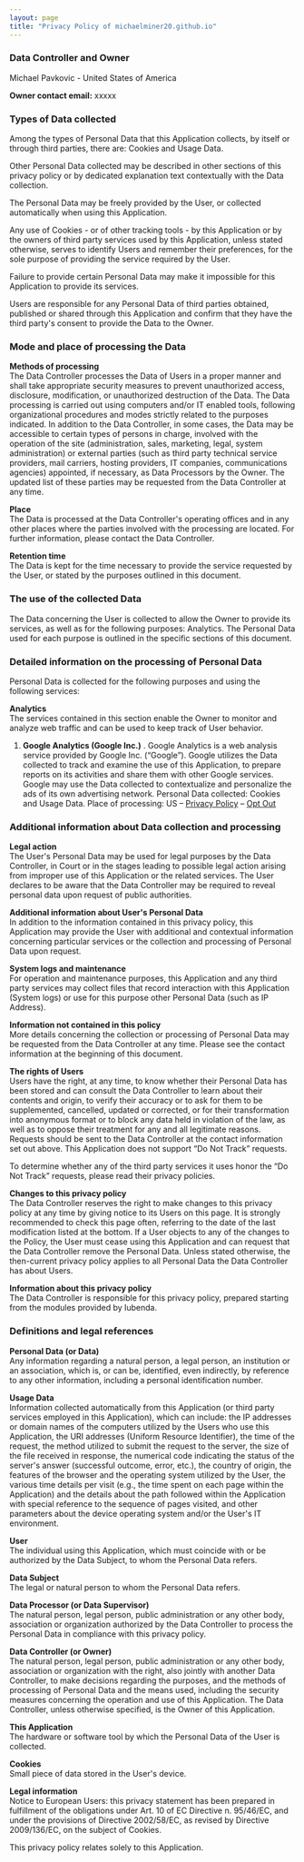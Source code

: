 ```yaml
---
layout: page
title: "Privacy Policy of michaelminer20.github.io"
---
```


### Data Controller and Owner
Michael Pavkovic - United States of America

__Owner contact email:__ xxxxx

### Types of Data collected
Among the types of Personal Data that this Application collects, by itself or 
through third parties, there are: Cookies and Usage Data.

Other Personal Data collected may be described in other sections of this privacy 
policy or by dedicated explanation text contextually with the Data collection.

The Personal Data may be freely provided by the User, or collected automatically when 
using this Application.

Any use of Cookies - or of other tracking tools - by this Application or by the owners 
of third party services used by this Application, unless stated otherwise, serves to 
identify Users and remember their preferences, for the sole purpose of providing the 
service required by the User.

Failure to provide certain Personal Data may make it impossible for this Application 
to provide its services.

Users are responsible for any Personal Data of third parties obtained, published or 
shared through this Application and confirm that they have the third party's consent 
to provide the Data to the Owner.

### Mode and place of processing the Data
__Methods of processing__  
The Data Controller processes the Data of Users in a proper manner and shall take 
appropriate security measures to prevent unauthorized access, disclosure, modification, 
or unauthorized destruction of the Data.
The Data processing is carried out using computers and/or IT enabled tools, following 
organizational procedures and modes strictly related to the purposes indicated. In 
addition to the Data Controller, in some cases, the Data may be accessible to certain 
types of persons in charge, involved with the operation of the site (administration, 
sales, marketing, legal, system administration) or external parties (such as third party 
technical service providers, mail carriers, hosting providers, IT companies, 
communications agencies) appointed, if necessary, as Data Processors by the Owner. 
The updated list of these parties may be requested from the Data Controller at any time.

__Place__  
The Data is processed at the Data Controller's operating offices and in any other places 
where the parties involved with the processing are located. For further information, 
please contact the Data Controller.

__Retention time__  
The Data is kept for the time necessary to provide the service requested by the User, or 
stated by the purposes outlined in this document.

### The use of the collected Data
The Data concerning the User is collected to allow the Owner to provide its services, as 
well as for the following purposes: Analytics.
The Personal Data used for each purpose is outlined in the specific sections of this 
document.

### Detailed information on the processing of Personal Data
Personal Data is collected for the following purposes and using the following services:

__Analytics__  
The services contained in this section enable the Owner to monitor and analyze web traffic 
and can be used to keep track of User behavior.

  1. __Google Analytics (Google Inc.)__ . 
Google Analytics is a web analysis service provided by Google Inc. (“Google”). Google 
utilizes the Data collected to track and examine the use of this Application, to prepare 
reports on its activities and share them with other Google services.
Google may use the Data collected to contextualize and personalize the ads of its own 
advertising network.
Personal Data collected: Cookies and Usage Data.
Place of processing: US – [Privacy Policy](https://www.google.com/intl/en/policies/privacy/) – [Opt Out](https://tools.google.com/dlpage/gaoptout?hl=en)

### Additional information about Data collection and processing
__Legal action__  
The User's Personal Data may be used for legal purposes by the Data Controller, in Court 
or in the stages leading to possible legal action arising from improper use of this 
Application or the related services.
The User declares to be aware that the Data Controller may be required to reveal personal 
data upon request of public authorities.

__Additional information about User's Personal Data__  
In addition to the information contained in this privacy policy, this Application may 
provide the User with additional and contextual information concerning particular services 
or the collection and processing of Personal Data upon request.

__System logs and maintenance__  
For operation and maintenance purposes, this Application and any third party services may 
collect files that record interaction with this Application (System logs) or use for 
this purpose other Personal Data (such as IP Address).

__Information not contained in this policy__  
More details concerning the collection or processing of Personal Data may be requested 
from the Data Controller at any time. Please see the contact information at the beginning 
of this document.

__The rights of Users__  
Users have the right, at any time, to know whether their Personal Data has been stored 
and can consult the Data Controller to learn about their contents and origin, to verify 
their accuracy or to ask for them to be supplemented, cancelled, updated or corrected, 
or for their transformation into anonymous format or to block any data held in violation 
of the law, as well as to oppose their treatment for any and all legitimate reasons. 
Requests should be sent to the Data Controller at the contact information set out above.
This Application does not support “Do Not Track” requests.

To determine whether any of the third party services it uses honor the “Do Not Track” 
requests, please read their privacy policies.

__Changes to this privacy policy__  
The Data Controller reserves the right to make changes to this privacy policy at any 
time by giving notice to its Users on this page. It is strongly recommended to check 
this page often, referring to the date of the last modification listed at the bottom. 
If a User objects to any of the changes to the Policy, the User must cease using this 
Application and can request that the Data Controller remove the Personal Data. Unless 
stated otherwise, the then-current privacy policy applies to all Personal Data the Data 
Controller has about Users.

__Information about this privacy policy__  
The Data Controller is responsible for this privacy policy, prepared starting from the 
modules provided by Iubenda.

### Definitions and legal references

__Personal Data (or Data)__  
Any information regarding a natural person, a legal person, an institution or an 
association, which is, or can be, identified, even indirectly, by reference to any 
other information, including a personal identification number.

__Usage Data__  
Information collected automatically from this Application (or third party services 
employed in this Application), which can include: the IP addresses or domain names 
of the computers utilized by the Users who use this Application, the URI addresses 
(Uniform Resource Identifier), the time of the request, the method utilized to submit 
the request to the server, the size of the file received in response, the numerical 
code indicating the status of the server's answer (successful outcome, error, etc.), the 
country of origin, the features of the browser and the operating system utilized by the 
User, the various time details per visit (e.g., the time spent on each page within the 
Application) and the details about the path followed within the Application with special 
reference to the sequence of pages visited, and other parameters about the device 
operating system and/or the User's IT environment.

__User__  
The individual using this Application, which must coincide with or be authorized by the 
Data Subject, to whom the Personal Data refers.

__Data Subject__  
The legal or natural person to whom the Personal Data refers.

__Data Processor (or Data Supervisor)__  
The natural person, legal person, public administration or any other body, association 
or organization authorized by the Data Controller to process the Personal Data in 
compliance with this privacy policy.

__Data Controller (or Owner)__  
The natural person, legal person, public administration or any other body, association 
or organization with the right, also jointly with another Data Controller, to make 
decisions regarding the purposes, and the methods of processing of Personal Data and 
the means used, including the security measures concerning the operation and use of 
this Application. The Data Controller, unless otherwise specified, is the Owner of 
this Application.

__This Application__  
The hardware or software tool by which the Personal Data of the User is collected.

__Cookies__  
Small piece of data stored in the User's device.

__Legal information__  
Notice to European Users: this privacy statement has been prepared in fulfillment 
of the obligations under Art. 10 of EC Directive n. 95/46/EC, and under the provisions 
of Directive 2002/58/EC, as revised by Directive 2009/136/EC, on the subject of Cookies.

This privacy policy relates solely to this Application.